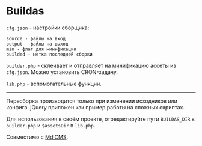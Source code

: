 # Buildas

```cfg.json``` - настройки сборщика:
    
    source - файлы на вход
    output - файлы на выход
    min - флаг для минификации
    builded - метка последней сборки

```builder.php``` - склеивает и отправляет на минификацию ассеты из ```cfg.json```. Можно установить CRON-задачу.

```lib.php``` - вспомогательные функции.

----

Пересборка производится только при изменении исходников или конфига. jQuery приложен как пример работы на сложных скриптах.

Для использования в своём проекте, отредактируйте пути ```BUILDAS_DIR``` в ```builder.php``` и ```$assetsDir``` в ```lib.php```.

Совместимо с [MdlCMS](https://github.com/SeibelStan/mdlcms).